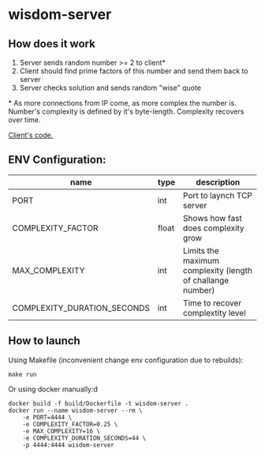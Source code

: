 # wisdom-server

## How does it work
1) Server sends random number >= 2 to client*
2) Client should find prime factors of this number and send them back to server
3) Server checks solution and sends random "wise" quote

\* As more connections from IP come, as more complex the number is. Number's complexity is defined by it's byte-length. Complexity recovers over time.

[Client's code.](https://github.com/don2quixote/wisdom-client)

## ENV Configuration:
| name                        | type   | description                                                |
| --------------------------- | ------ | ---------------------------------------------------------- |
| PORT                        | int    | Port to laynch TCP server                                  |
| COMPLEXITY_FACTOR           | float  | Shows how fast does complexity grow                        |
| MAX_COMPLEXITY              | int    | Limits the maximum complexity (length of challange number) |
| COMPLEXITY_DURATION_SECONDS | int    | Time to recover complextity level                          |

## How to launch
Using Makefile (inconvenient change env configuration due to rebuilds):
```
make run
```

Or using docker manually:d
```
docker build -f build/Dockerfile -t wisdom-server .
docker run --name wisdom-server --rm \
    -e PORT=4444 \
    -e COMPLEXITY_FACTOR=0.25 \
    -e MAX_COMPLEXITY=16 \
    -e COMPLEXITY_DURATION_SECONDS=44 \
    -p 4444:4444 wisdom-server
```